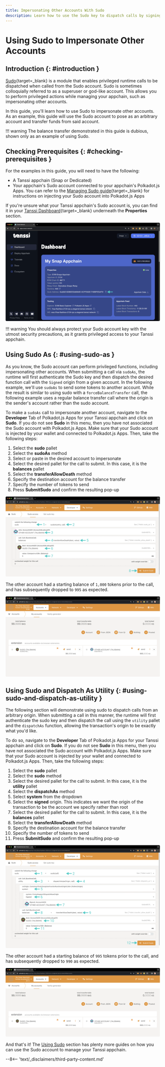 ```yaml
---
title: Impersonating Other Accounts With Sudo 
description: Learn how to use the Sudo key to dispatch calls by signing a transaction as if it came from a different account.
---
```


# Using Sudo to Impersonate Other Accounts

## Introduction {: #introduction }

[Sudo](https://paritytech.github.io/polkadot-sdk/master/pallet_sudo/index.html){target=\_blank} is a module that enables privileged runtime calls to be dispatched when called from the Sudo account. Sudo is sometimes colloquially referred to as a superuser or god-like account. This allows you to perform privileged actions while managing your appchain, such as impersonating other accounts. 

In this guide, you'll learn how to use Sudo to impersonate other accounts. As an example, this guide will use the Sudo account to pose as an arbitrary account and transfer funds from said account.

!!! warning
    The balance transfer demonstrated in this guide is dubious, shown only as an example of using Sudo. 

## Checking Prerequisites {: #checking-prerequisites }

For the examples in this guide, you will need to have the following:

 - A Tanssi appchain (Snap or Dedicated)
 - Your appchain's Sudo account connected to your appchain's Polkadot.js Apps. You can refer to the [Managing Sudo guide](/builders/manage/sudo/sudo/#configuring-polkadotjs-apps){target=\_blank} for instructions on injecting your Sudo account into Polkadot.js Apps

If you're unsure what your Tanssi appchain's Sudo account is, you can find it in your [Tanssi Dashboard](https://apps.tanssi.network/){target=\_blank} underneath the **Properties** section.

![Locating your Sudo address on apps.tanssi.network](/images/builders/manage/sudo/impersonate/impersonate-1.webp)

!!! warning
    You should always protect your Sudo account key with the utmost security precautions, as it grants privileged access to your Tanssi appchain.

## Using Sudo As {: #using-sudo-as }

As you know, the Sudo account can perform privileged functions, including impersonating other accounts. When submitting a call via `sudoAs`, the runtime will first authenticate the Sudo key and then dispatch the desired function call with the `Signed` origin from a given account. In the following example, we'll use `sudoAs` to send some tokens to another account. While the result is similar to using sudo with a `forceBalanceTransfer` call, the following example uses a regular balance transfer call where the origin is the sender's account rather than the sudo account. 

To make a `sudoAs` call to impersonate another account, navigate to the **Developer** Tab of Polkadot.js Apps for your Tanssi appchain and click on **Sudo**. If you do not see **Sudo** in this menu, then you have not associated the Sudo account with Polkadot.js Apps. Make sure that your Sudo account is injected by your wallet and connected to Polkadot.js Apps. Then, take the following steps:

1. Select the **sudo** pallet
2. Select the **sudoAs** method
3. Select or paste in the desired account to impersonate
4. Select the desired pallet for the call to submit. In this case, it is the **balances** pallet
5. Select the **transferAllowDeath** method 
6. Specify the destination account for the balance transfer
7. Specify the number of tokens to send
8. Press **SubmitSudo** and confirm the resulting pop-up

![Make a sudo as call](/images/builders/manage/sudo/impersonate/impersonate-2.webp)

The other account had a starting balance of `1,000` tokens prior to the call, and has subsequently dropped to `995` as expected. 

![Check balances on Polkadot.js Apps](/images/builders/manage/sudo/impersonate/impersonate-3.webp)

## Using Sudo and Dispatch As Utility {: #using-sudo-and-dispatch-as-utility }

The following section will demonstrate using sudo to dispatch calls from an arbitrary origin. When submitting a call in this manner, the runtime will first authenticate the sudo key and then dispatch the call using the `utility` pallet and the `dispatchAs` function, allowing the transaction's origin to be exactly what you'd like.  

To do so, navigate to the **Developer** Tab of Polkadot.js Apps for your Tanssi appchain and click on **Sudo**. If you do not see **Sudo** in this menu, then you have not associated the Sudo account with Polkadot.js Apps. Make sure that your Sudo account is injected by your wallet and connected to Polkadot.js Apps. Then, take the following steps:

1. Select the **sudo** pallet
2. Select the **sudo** method
4. Select the desired pallet for the call to submit. In this case, it is the **utility** pallet
5. Select the **dispatchAs** method 
6. Select **system** from the dropdown
7. Select the **signed** origin. This indicates we want the origin of the transaction to be the account we specify rather than root
8. Select the desired pallet for the call to submit. In this case, it is the **balances** pallet
9. Select the **transferAllowDeath** method 
10. Specify the destination account for the balance transfer
11. Specify the number of tokens to send
12. Press **SubmitSudo** and confirm the resulting pop-up

![Use Sudo Dispatch As on Polkadot.js Apps](/images/builders/manage/sudo/impersonate/impersonate-4.webp)

The other account had a starting balance of `995` tokens prior to the call, and has subsequently dropped to `990` as expected. 

![Check balances on Polkadot.js Apps](/images/builders/manage/sudo/impersonate/impersonate-5.webp)

And that's it! The [Using Sudo](/builders/manage/sudo/) section has plenty more guides on how you can use the Sudo account to manage your Tanssi appchain.

--8<-- 'text/_disclaimers/third-party-content.md'
